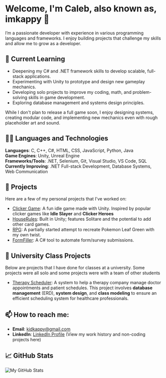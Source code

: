 # Welcome, I'm Caleb, also known as, imkappy 👋

I’m a passionate developer with experience in various programming languages and frameworks. I enjoy building projects that challenge my skills and allow me to grow as a developer.

## 🌱 Current Learning
- Deepening my C# and .NET framework skills to develop scalable, full-stack applications.
- Experimenting with Unity to prototype and design new gameplay mechanics.
- Developing solo projects to improve my coding, math, and problem-solving skills in game development.
- Exploring database management and systems design principles.

While I don't plan to release a full game soon, I enjoy designing systems, creating modular code, and implementing new mechanics even with rough placeholder art and sound.

## 🧑‍💻 Languages and Technologies
**Languages**: C, C++, C#, HTML, CSS, JavaScript, Python, Java  
**Game Engines**: Unity, Unreal Engine  
**Frameworks/Tools**: .NET, Selenium, Git, Visual Studio, VS Code, SQL  
**Currently Improving**: .NET Full-stack Development, Database Systems, Web Communication

## 🔧 Projects
Here are a few of my personal projects that I've worked on:

- [Clicker Game](https://github.com/imkappy/Clicker-Game): A fun idle game made with Unity. Inspired by popular clicker games like **Idle Slayer** and **Clicker Heroes**
- [HouseRules](https://github.com/imkappy/HouseRules): Built in Unity; features Solitare and the potential to add other card games.
- [RPG](https://github.com/imkappy/RPG): A partially started attempt to recreate Pokemon Leaf Green with my own twist.
- [FormFiller](https://github.com/imkappy/FormFiller): A C# tool to automate form/survey submissions. 

## 🏫 University Class Projects
Below are projects that I have done for classes at a university. Some projects were all solo and some projects were with a team of other students
- [Therapy Scheduler](https://github.com/imkappy/Therapy-Scheduler): A system to help a therapy company manage doctor appointments and patient schedules. This project involves **database management** (ERD), **system design**, and **class modeling** to ensure an efficient scheduling system for healthcare professionals.  

## 📫 How to reach me:
- **Email**: [kidkappy@gmail.com](mailto:kidkappy@gmail.com)
- **LinkedIn**: [LinkedIn Profile](https://www.linkedin.com/in/caleb-caplinger-6109b316b/) (View my work history and non-coding projects here)

## 📈 GitHub Stats
![My GitHub Stats](https://github-readme-stats.vercel.app/api?username=imkappy&show_icons=true&hide_title=true)
